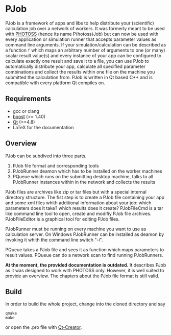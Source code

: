 PJob
====

PJob is a framework of apps and libs to help distribute your (scientific) calculation job over
a network of workers.
It was formerly meant to be used with [PHOTOSS](http://photoss.de) (hence its name P(hotoss)Job)
but can now be used with every application or simulation runner that accepts parameter values
as command line arguments.
If your simulation/calculation can be described as a function `f` which maps an arbitrary number of arguments
to one (or many) scalar result value(s) and every instance of your app can be configured to calculate 
exactly one result and save it to a file,
you can use PJob to automatically distribute your app, calculate all specified parameter combinations
and collect the results within one file on the machine you submitted the calculation from.
PJob is written in Qt based C++ and is compatible with every platform Qt compiles on.

Requirements
------------
* gcc or clang
* [boost](http://www.boost.org/) (>= 1.40)
* [Qt](http://qt-project.org/) (>=4.8)
* LaTeX for the documentation

Overview
--------
PJob can be subdived into three parts.
1. PJob file format and corresponding tools
2. PJobRunner deamon which has to be installed on the worker machines
3. PQueue which runs on the submitting desktop machine, talks to all PJobRunner instances within in the network
   and collects the results

PJob files are archives like zip or tar files but with a special internal directory structure.
The fist step is to create a PJob file containing your app and some xml files whith additional information
about your job: which parameters does it take? which results does it create?
PJobFileCmd is a tar like command line tool to open, create and modifiy PJob file archives.
PJobFileEditor is a graphical tool for editing PJob files.

PJobRunner must be running on every machine you want to use as calculation server.
On Windows PJobRunner can be installed as deamon by invoking it whith the command line switch "-i".

PQueue takes a PJob file and sees it as function which maps parameters to result values.
PQueue can do a network scan to find running PJobRunners.

**At the moment, the provided documentation is outdated.**
It describes PJob as it was designed to work with PHOTOSS only.
However, it is well suited to provide an overview.
The chapters about the PJob file format is still valid.

Build
-----
In order to build the whole project, change into the cloned directory and say

    qmake
    make
    
or open the .pro file with [Qt-Creator](http://qt-project.org/wiki/Category:Tools::QtCreator).
